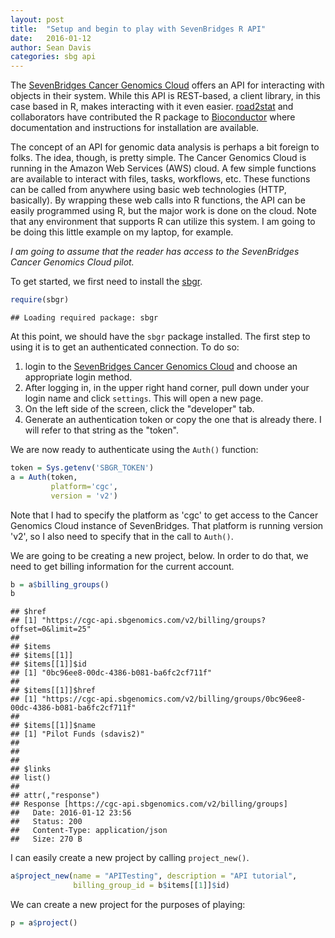 ```yaml
---
layout: post
title:  "Setup and begin to play with SevenBridges R API"
date:   2016-01-12
author: Sean Davis
categories: sbg api
---
```

The [SevenBridges Cancer Genomics Cloud](https://cgc.sbgenomics.com/) offers an API for interacting with objects in their system. While this API is REST-based, a client library, in this case based in R, makes interacting with it even easier. [road2stat](https://twitter.com/road2stat) and collaborators have contributed the R package to [Bioconductor](https://bioconductor.org) where documentation and instructions for installation are available.

The concept of an API for genomic data analysis is perhaps a bit foreign to folks. The idea, though, is pretty simple. The Cancer Genomics Cloud is running in the Amazon Web Services (AWS) cloud. A few simple functions are available to interact with files, tasks, workflows, etc. These functions can be called from anywhere using basic web technologies (HTTP, basically). By wrapping these web calls into R functions, the API can be easily programmed using R, but the major work is done on the cloud. Note that any environment that supports R can utilize this system. I am going to be doing this little example on my laptop, for example.

*I am going to assume that the reader has access to the SevenBridges Cancer Genomics Cloud pilot.*

To get started, we first need to install the [sbgr](http://bioconductor.org/packages/sbgr).

``` r
require(sbgr) 
```

    ## Loading required package: sbgr

At this point, we should have the `sbgr` package installed. The first step to using it is to get an authenticated connection. To do so:

1.  login to the [SevenBridges Cancer Genomics Cloud](https://cgc.sbgenomics.com/) and choose an appropriate login method.
2.  After logging in, in the upper right hand corner, pull down under your login name and click `settings`. This will open a new page.
3.  On the left side of the screen, click the "developer" tab.
4.  Generate an authentication token or copy the one that is already there. I will refer to that string as the "token".

We are now ready to authenticate using the `Auth()` function:

``` r
token = Sys.getenv('SBGR_TOKEN')
a = Auth(token,
         platform='cgc',
         version = 'v2')
```

Note that I had to specify the platform as 'cgc' to get access to the Cancer Genomics Cloud instance of SevenBridges. That platform is running version 'v2', so I also need to specify that in the call to `Auth()`.

We are going to be creating a new project, below. In order to do that, we need to get billing information for the current account.

``` r
b = a$billing_groups()
b
```

    ## $href
    ## [1] "https://cgc-api.sbgenomics.com/v2/billing/groups?offset=0&limit=25"
    ## 
    ## $items
    ## $items[[1]]
    ## $items[[1]]$id
    ## [1] "0bc96ee8-00dc-4386-b081-ba6fc2cf711f"
    ## 
    ## $items[[1]]$href
    ## [1] "https://cgc-api.sbgenomics.com/v2/billing/groups/0bc96ee8-00dc-4386-b081-ba6fc2cf711f"
    ## 
    ## $items[[1]]$name
    ## [1] "Pilot Funds (sdavis2)"
    ## 
    ## 
    ## 
    ## $links
    ## list()
    ## 
    ## attr(,"response")
    ## Response [https://cgc-api.sbgenomics.com/v2/billing/groups]
    ##   Date: 2016-01-12 23:56
    ##   Status: 200
    ##   Content-Type: application/json
    ##   Size: 270 B

I can easily create a new project by calling `project_new()`.

``` r
a$project_new(name = "APITesting", description = "API tutorial",
              billing_group_id = b$items[[1]]$id)
```

We can create a new project for the purposes of playing:

``` r
p = a$project()
```
